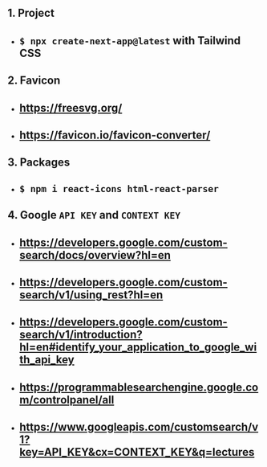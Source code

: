 ## __1. Project__
- ## `$ npx create-next-app@latest` with Tailwind CSS
## __2. Favicon__
- ## https://freesvg.org/
- ## https://favicon.io/favicon-converter/
## __3. Packages__
- ## `$ npm i react-icons html-react-parser`
## __4. Google `API KEY` and `CONTEXT KEY`__
- ## https://developers.google.com/custom-search/docs/overview?hl=en
- ## https://developers.google.com/custom-search/v1/using_rest?hl=en
- ## https://developers.google.com/custom-search/v1/introduction?hl=en#identify_your_application_to_google_with_api_key
- ## https://programmablesearchengine.google.com/controlpanel/all
- ## https://www.googleapis.com/customsearch/v1?key=API_KEY&cx=CONTEXT_KEY&q=lectures
